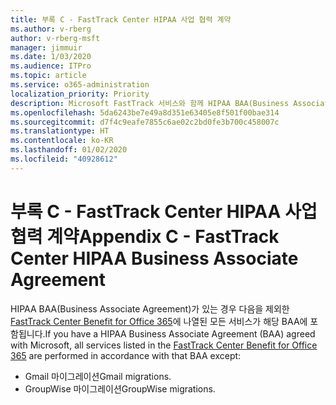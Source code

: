 ```yaml
---
title: 부록 C - FastTrack Center HIPAA 사업 협력 계약
ms.author: v-rberg
author: v-rberg-msft
manager: jimmuir
ms.date: 1/03/2020
ms.audience: ITPro
ms.topic: article
ms.service: o365-administration
localization_priority: Priority
description: Microsoft FastTrack 서비스와 함께 HIPAA BAA(Business Associate Agreement)가 있는 경우 다음을 제외한 FastTrack Center Benefit for Office 365에 나열된 모든 서비스가 해당 BAA에 포함됩니다.
ms.openlocfilehash: 5da6243be7e49a8d351e63405e8f501f00bae314
ms.sourcegitcommit: d7f4c9eafe7855c6ae02c2bd0fe3b700c458007c
ms.translationtype: HT
ms.contentlocale: ko-KR
ms.lasthandoff: 01/02/2020
ms.locfileid: "40928612"
---
```

# <a name="appendix-c---fasttrack-center-hipaa-business-associate-agreement"></a><span data-ttu-id="3043e-103">부록 C - FastTrack Center HIPAA 사업 협력 계약</span><span class="sxs-lookup"><span data-stu-id="3043e-103">Appendix C - FastTrack Center HIPAA Business Associate Agreement</span></span>

<span data-ttu-id="3043e-104">HIPAA BAA(Business Associate Agreement)가 있는 경우 다음을 제외한 [FastTrack Center Benefit for Office 365](O365-fasttrack-benefit-for-office-365.md)에 나열된 모든 서비스가 해당 BAA에 포함됩니다.</span><span class="sxs-lookup"><span data-stu-id="3043e-104">If you have a HIPAA Business Associate Agreement (BAA) agreed with Microsoft, all services listed in the [FastTrack Center Benefit for Office 365](O365-fasttrack-benefit-for-office-365.md) are performed in accordance with that BAA except:</span></span> 
  
- <span data-ttu-id="3043e-105">Gmail 마이그레이션</span><span class="sxs-lookup"><span data-stu-id="3043e-105">Gmail migrations.</span></span>   
- <span data-ttu-id="3043e-106">GroupWise 마이그레이션</span><span class="sxs-lookup"><span data-stu-id="3043e-106">GroupWise migrations.</span></span>
    

